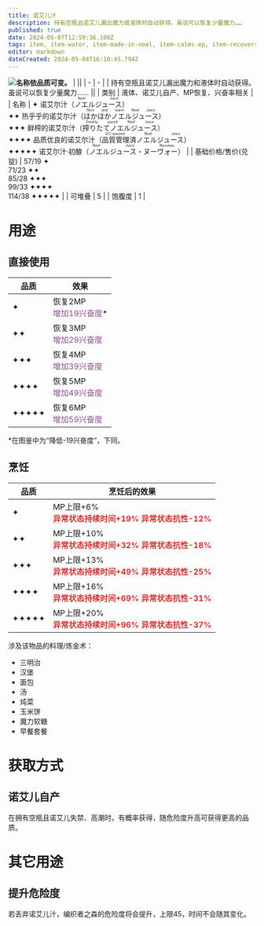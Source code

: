 ```yaml
---
title: 诺艾儿汁
description: 持有空瓶且诺艾儿漏出魔力或液体时自动获得。虽说可以恢复少量魔力……
published: true
date: 2024-05-07T12:59:36.108Z
tags: item, item-water, item-made-in-noel, item-calms-ep, item-recovers-mp
editor: markdown
dateCreated: 2024-05-04T16:10:45.794Z
---
```


**名称依品质可变。**
| <img style="float: left;" src="此处放物品图标" /> ||
| - | - |
| 持有空瓶且诺艾儿漏出魔力和液体时自动获得。<br>虽说可以恢复少量魔力…… ||
| 类别 | 液体、诺艾儿自产、MP恢复、兴奋率相关 |
| 名称 | ✦ 诺艾尔汁（<ruby>ノエルジュース<rt>Noel Juice</rt></ruby>）<br>✦✦ 热乎乎的诺艾尔汁（<ruby>ほかほかノエルジュース<rt>Nice and warm Noel Juice</rt></ruby>）<br>✦✦✦ 鲜榨的诺艾尔汁（<ruby>搾りたてノエルジュース<rt>Freshly juiced Noel Juice</rt></ruby>）<br>✦✦✦✦ 品质优良的诺艾尔汁（<ruby>品質管理済ノエルジュース<rt>Q.C-passed Noel Juice</rt></ruby>）<br>✦✦✦✦✦ 诺艾尔汁·初酿（<ruby>ノエルジュース・ヌーヴォー<rt>Noel Juice Nouveau</rt></ruby>） |
| 基础价格/售价(兑锭) | 57/19 ✦<br>71/23 ✦✦<br>85/28 ✦✦✦<br>99/33 ✦✦✦✦<br>114/38 ✦✦✦✦✦ |
| 可堆叠 | 5 |
| 饱腹度 | 1 |

# 用途
## 直接使用
| 品质 | 效果 |
| - | - |
| ✦ | 恢复2MP<br><ruby style="color:#8b508c;">增加19兴奋度</ruby>* |
| ✦✦ | 恢复3MP<br><ruby style="color:#8b508c;">增加29兴奋度</ruby> |
| ✦✦✦ | 恢复4MP<br><ruby style="color:#8b508c;">增加39兴奋度</ruby> |
| ✦✦✦✦ | 恢复5MP<br><ruby style="color:#8b508c;">增加49兴奋度</ruby> |
| ✦✦✦✦✦ | 恢复6MP<br><ruby style="color:#8b508c;">增加59兴奋度</ruby> |
\*在图鉴中为“降低-19兴奋度”，下同。

## 烹饪
| 品质 | 烹饪后的效果 |
| - | - |
| ✦ | MP上限+6%<br><ruby style="color: #d03231;">**异常状态持续时间+19%<br>异常状态抗性-12%**</ruby> |
| ✦✦ | MP上限+10%<br><ruby style="color: #d03231;">**异常状态持续时间+32%<br>异常状态抗性-18%**</ruby> |
| ✦✦✦ | MP上限+13%<br><ruby style="color: #d03231;">**异常状态持续时间+49%<br>异常状态抗性-25%**</ruby> |
| ✦✦✦✦ | MP上限+16%<br><ruby style="color: #d03231;">**异常状态持续时间+69%<br>异常状态抗性-31%**</ruby> |
| ✦✦✦✦✦ | MP上限+20%<br><ruby style="color: #d03231;">**异常状态持续时间+96%<br>异常状态抗性-37%**</ruby> |
涉及该物品的料理/炼金术：
- 三明治
- 汉堡
- 面包
- 汤
- 炖菜
- 玉米饼
- 魔力软糖
- 早餐套餐

# 获取方式
## 诺艾儿自产
在拥有空瓶且诺艾儿失禁、高潮时，有概率获得，随危险度升高可获得更高的品质。
# 其它用途
## 提升危险度
若丢弃诺艾儿汁，编织者之森的危险度将会提升，上限45，时间不会随其变化。